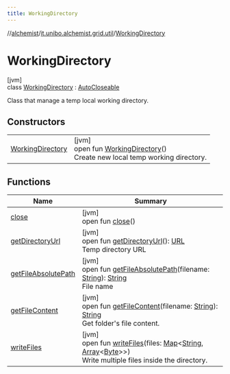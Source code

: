 ```yaml
---
title: WorkingDirectory
---
```

//[alchemist](../../../index.html)/[it.unibo.alchemist.grid.util](../index.html)/[WorkingDirectory](index.html)



# WorkingDirectory



[jvm]\
class [WorkingDirectory](index.html) : [AutoCloseable](https://docs.oracle.com/javase/8/docs/api/java/lang/AutoCloseable.html)

Class that manage a temp local working directory.



## Constructors


| | |
|---|---|
| [WorkingDirectory](-working-directory.html) | [jvm]<br>open fun [WorkingDirectory](-working-directory.html)()<br>Create new local temp working directory. |


## Functions


| Name | Summary |
|---|---|
| [close](close.html) | [jvm]<br>open fun [close](close.html)() |
| [getDirectoryUrl](get-directory-url.html) | [jvm]<br>open fun [getDirectoryUrl](get-directory-url.html)(): [URL](https://docs.oracle.com/javase/8/docs/api/java/net/URL.html)<br>Temp directory URL |
| [getFileAbsolutePath](get-file-absolute-path.html) | [jvm]<br>open fun [getFileAbsolutePath](get-file-absolute-path.html)(filename: [String](https://docs.oracle.com/javase/8/docs/api/java/lang/String.html)): [String](https://docs.oracle.com/javase/8/docs/api/java/lang/String.html)<br>File name |
| [getFileContent](get-file-content.html) | [jvm]<br>open fun [getFileContent](get-file-content.html)(filename: [String](https://docs.oracle.com/javase/8/docs/api/java/lang/String.html)): [String](https://docs.oracle.com/javase/8/docs/api/java/lang/String.html)<br>Get folder's file content. |
| [writeFiles](write-files.html) | [jvm]<br>open fun [writeFiles](write-files.html)(files: [Map](https://docs.oracle.com/javase/8/docs/api/java/util/Map.html)<[String](https://docs.oracle.com/javase/8/docs/api/java/lang/String.html), [Array](https://kotlinlang.org/api/latest/jvm/stdlib/kotlin/-array/index.html)<[Byte](https://kotlinlang.org/api/latest/jvm/stdlib/kotlin/-byte/index.html)>>)<br>Write multiple files inside the directory. |


